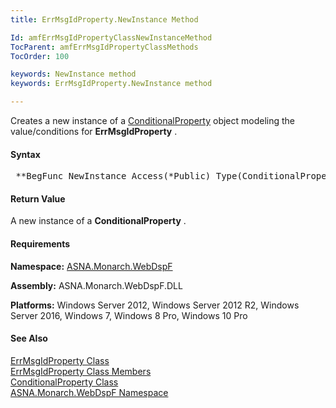 ```yaml
---
title: ErrMsgIdProperty.NewInstance Method

Id: amfErrMsgIdPropertyClassNewInstanceMethod
TocParent: amfErrMsgIdPropertyClassMethods
TocOrder: 100

keywords: NewInstance method
keywords: ErrMsgIdProperty.NewInstance method

---
```


Creates a new instance of a [ ConditionalProperty](amfConditionalPropertyClass.html) object modeling the value/conditions for **ErrMsgIdProperty** .

#### Syntax
<pre class="prettyprint"> **BegFunc NewInstance Access(*Public) Type(ConditionalProperty) Modifier(*Overrides)** </pre>

#### Return Value
A new instance of a **ConditionalProperty** .

#### Requirements
**Namespace:** [ASNA.Monarch.WebDspF](amfWebDspFNamespace.html)

**Assembly:** ASNA.Monarch.WebDspF.DLL

**Platforms:** Windows Server 2012, Windows Server 2012 R2, Windows Server 2016, Windows 7, Windows 8 Pro, Windows 10 Pro

#### See Also
[ ErrMsgIdProperty Class](amfErrMsgIdPropertyClass.html) <br clear="none" /> [ ErrMsgIdProperty Class Members](amfErrMsgIdPropertyClassMembers.html) <br clear="none" /> [ ConditionalProperty Class](amfConditionalPropertyClass.html) <br clear="none" /> [ ASNA.Monarch.WebDspF Namespace](amfWebDspFNamespace.html) 
